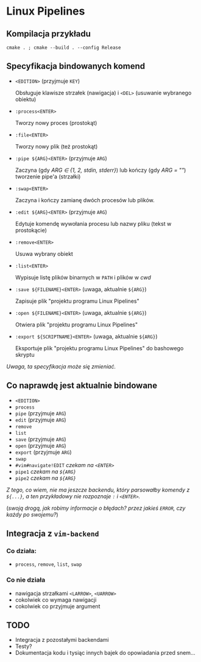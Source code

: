 # Linux Pipelines

## Kompilacja przykładu

```
cmake . ; cmake --build . --config Release
```

## Specyfikacja bindowanych komend

- `<EDITION>` (przyjmuje `KEY`)
  
  Obsługuje klawisze strzałek (nawigacja) i `<DEL>` (usuwanie wybranego obiektu)
- `:process<ENTER>`
  
  Tworzy nowy proces (prostokąt)
- `:file<ENTER>`
  
  Tworzy nowy plik (też prostokąt)
- `:pipe ${ARG}<ENTER>` (przyjmuje `ARG`)
  
  Zaczyna (gdy _ARG ∈ {1, 2, stdin, stderr}_) lub kończy (gdy _ARG = ""_) tworzenie pipe'a (strzałki)
- `:swap<ENTER>`
  
  Zaczyna i kończy zamianę dwóch procesów lub plików.
- `:edit ${ARG}<ENTER>` (przyjmuje `ARG`)
  
  Edytuje komendę wywołania procesu lub nazwy pliku (tekst w prostokącie)
- `:remove<ENTER>`
  
  Usuwa wybrany obiekt
- `:list<ENTER>`
  
  Wypisuje listę plików binarnych w `PATH` i plików w _cwd_
- `:save ${FILENAME}<ENTER>` (uwaga, aktualnie `${ARG}`)
  
  Zapisuje plik "projektu programu Linux Pipelines"
- `:open ${FILENAME}<ENTER>` (uwaga, aktualnie `${ARG}`)
  
  Otwiera plik "projektu programu Linux Pipelines"
- `:export ${SCRIPTNAME}<ENTER>` (uwaga, aktualnie `${ARG}`)
  
  Eksportuje plik "projektu programu Linux Pipelines" do bashowego skryptu 

_Uwaga, ta specyfikacja może się zmieniać._

## Co naprawdę jest aktualnie bindowane

- `<EDITION>`
- `process`
- `pipe` (przyjmuje `ARG`)
- `edit` (przyjmuje `ARG`)
- `remove`
- `list`
- `save` (przyjmuje `ARG`)
- `open` (przyjmuje `ARG`)
- `export` (przyjmuje `ARG`)
- `swap`
- `#vim#navigate!EDIT` _czekam na `<ENTER>`_
- `pipe1` _czekam na `${ARG}`_
- `pipe2` _czekam na `${ARG}`_

_Z tego, co wiem, nie ma jeszcze backendu, który parsowałby komendy z `${...}`, a ten przykładowy nie rozpoznaje `:` i `<ENTER>`._

(_swoją drogą, jak robimy informacje o błędach? przez jakieś `ERROR`, czy każdy po swojemu?_)

## Integracja z `vim-backend`

### Co działa:

- `process`, `remove`, `list`, `swap`

### Co nie działa

- nawigacja strzałkami `<LARROW>`, `<UARROW>`
- cokolwiek co wymaga nawigacji
- cokolwiek co przyjmuje argument

## TODO

- Integracja z pozostałymi backendami
- Testy?
- Dokumentacja kodu i tysiąc innych bajek do opowiadania przed snem...